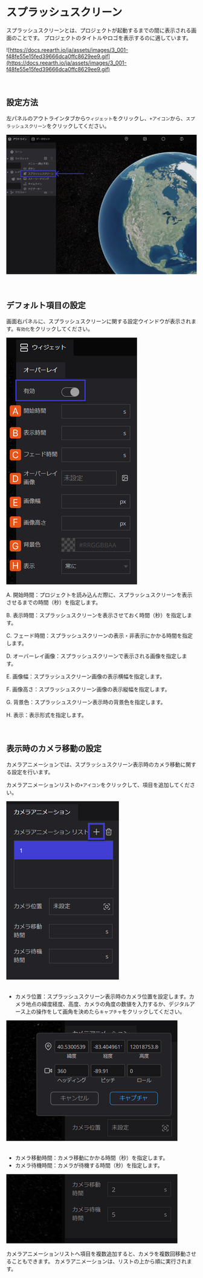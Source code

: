 # スプラッシュスクリーン

スプラッシュスクリーンとは、プロジェクトが起動するまでの間に表示される画面のことです。
プロジェクトのタイトルやロゴを表示するのに適しています。

![https://docs.reearth.io/ja/assets/images/3_001-f48fe55e15fed39666dca0ffc8629ee9.gif](https://docs.reearth.io/ja/assets/images/3_001-f48fe55e15fed39666dca0ffc8629ee9.gif)
<br>
<br>
<br>

## 設定方法[](https://docs.reearth.io/ja/user-manual/widget/splash-screen#%E3%82%B9%E3%83%97%E3%83%A9%E3%83%83%E3%82%B7%E3%83%A5%E3%82%B9%E3%82%AF%E3%83%AA%E3%83%BC%E3%83%B3%E7%94%BB%E5%83%8F%E3%81%AE%E8%A8%AD%E5%AE%9A)

左パネルのアウトラインタブから`ウィジェット`をクリックし、`+アイコン`から、`スプラッシュスクリーン`をクリックしてください。

![Untitled](%E3%82%B9%E3%83%95%E3%82%9A%E3%83%A9%E3%83%83%E3%82%B7%E3%83%A5%E3%82%B9%E3%82%AF%E3%83%AA%E3%83%BC%E3%83%B3%20e2629552c2a24eceb7bc894cb9b68dea/Untitled.png)
<br>
<br>
<br>

## デフォルト項目の設定

画面右パネルに、スプラッシュスクリーンに関する設定ウインドウが表示されます。`有効化`をクリックしてください。

![Untitled](%E3%82%B9%E3%83%95%E3%82%9A%E3%83%A9%E3%83%83%E3%82%B7%E3%83%A5%E3%82%B9%E3%82%AF%E3%83%AA%E3%83%BC%E3%83%B3%20e2629552c2a24eceb7bc894cb9b68dea/Untitled%201.png)

A. 開始時間：プロジェクトを読み込んだ際に、スプラッシュスクリーンを表示させるまでの時間（秒）を指定します。

B. 表示時間：スプラッシュスクリーンを表示させておく時間（秒）を指定します。

C. フェード時間：スプラッシュスクリーンの表示・非表示にかかる時間を指定します。

D. オーバーレイ画像：スプラッシュスクリーンで表示される画像を指定します。

E. 画像幅：スプラッシュスクリーン画像の表示横幅を指定します。

F. 画像高さ：スプラッシュスクリーン画像の表示縦幅を指定します。

G. 背景色：スプラッシュスクリーン表示時の背景色を指定します。

H. 表示：表示形式を指定します。
<br>
<br>
<br>

## 表示時のカメラ移動の設定[](https://docs.reearth.io/ja/user-manual/widget/splash-screen#%E3%82%B9%E3%83%97%E3%83%A9%E3%83%83%E3%82%B7%E3%83%A5%E3%82%B9%E3%82%AF%E3%83%AA%E3%83%BC%E3%83%B3%E8%A1%A8%E7%A4%BA%E6%99%82%E3%81%AE%E3%82%AB%E3%83%A1%E3%83%A9%E7%A7%BB%E5%8B%95%E3%81%AE%E8%A8%AD%E5%AE%9A)

カメラアニメーションでは、スプラッシュスクリーン表示時のカメラ移動に関する設定を行います。

カメラアニメーションリストの`+アイコン`をクリックして、項目を追加してください。

![Untitled](%E3%82%B9%E3%83%95%E3%82%9A%E3%83%A9%E3%83%83%E3%82%B7%E3%83%A5%E3%82%B9%E3%82%AF%E3%83%AA%E3%83%BC%E3%83%B3%20e2629552c2a24eceb7bc894cb9b68dea/Untitled%202.png)
<br>
<br>

- カメラ位置：スプラッシュスクリーン表示時のカメラ位置を設定します。カメラ地点の緯度経度、高度、カメラの角度の数値を入力するか、デジタルアース上の操作をして画角を決めたら`キャプチャ`をクリックしてください。

![Untitled](%E3%82%B9%E3%83%95%E3%82%9A%E3%83%A9%E3%83%83%E3%82%B7%E3%83%A5%E3%82%B9%E3%82%AF%E3%83%AA%E3%83%BC%E3%83%B3%20e2629552c2a24eceb7bc894cb9b68dea/Untitled%203.png)
<br>
<br>

- カメラ移動時間：カメラ移動にかかる時間（秒）を指定します。
- カメラ待機時間：カメラが待機する時間（秒）を指定します。

![Untitled](%E3%82%B9%E3%83%95%E3%82%9A%E3%83%A9%E3%83%83%E3%82%B7%E3%83%A5%E3%82%B9%E3%82%AF%E3%83%AA%E3%83%BC%E3%83%B3%20e2629552c2a24eceb7bc894cb9b68dea/Untitled%204.png)

カメラアニメーションリストへ項目を複数追加すると、カメラを複数回移動させることもできます。 カメラアニメーションは、リストの上から順に実行されます。
    

